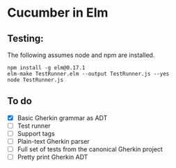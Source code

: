 # Cucumber in Elm

## Testing:

The following assumes node and npm are installed.

```
npm install -g elm@0.17.1
elm-make TestRunner.elm --output TestRunner.js --yes
node TestRunner.js
```

## To do

- [x] Basic Gherkin grammar as ADT
- [ ] Test runner
- [ ] Support tags
- [ ] Plain-text Gherkin parser
- [ ] Full set of tests from the canonical Gherkin project
- [ ] Pretty print Gherkin ADT
